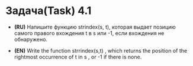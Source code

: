 # Задача(Task) 4.1 #

- **(RU)** Напишите функцию strindex(s, t), которая выдает позицию самого правого вхождения t в s или -1, если вхождения не обнаружено.


- **(EN)** Write the function strrindex(s,t) , which returns the position of the rightmost occurrence of t in s , or -1 if there is none.
